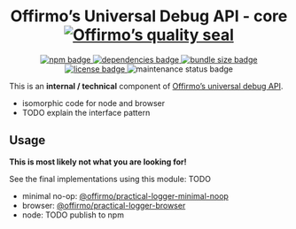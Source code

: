 
<h1 align="center">
	Offirmo’s Universal Debug API - core<br>
	<a href="https://www.offirmo.net/offirmo-monorepo/0-doc/modules-directory/index.html">
		<img src="https://www.offirmo.net/offirmo-monorepo/0-doc/quality-seal/offirmos_quality_seal.svg" alt="Offirmo’s quality seal">
	</a>
</h1>

<p align="center">
	<a alt="npm package page"
	  href="https://www.npmjs.com/package/@offirmo/universal-debug-api-core">
		<img alt="npm badge"
		  src="https://img.shields.io/npm/v/@offirmo/universal-debug-api-core.svg">
	</a>
	<a alt="dependencies analysis"
	  href="https://david-dm.org/offirmo/offirmo-monorepo?path=3-advanced%2Funiversal-debug-api-core">
		<img alt="dependencies badge"
		  src="https://img.shields.io/david/offirmo/offirmo-monorepo.svg?path=3-advanced%2Funiversal-debug-api-core">
	</a>
	<a alt="bundle size evaluation"
	  href="https://bundlephobia.com/result?p=@offirmo/universal-debug-api-core">
		<img alt="bundle size badge"
		  src="https://img.shields.io/bundlephobia/minzip/@offirmo/universal-debug-api-core.svg">
	</a>
	<a alt="license"
	  href="https://unlicense.org/">
		<img alt="license badge"
		  src="https://img.shields.io/badge/license-public_domain-brightgreen.svg">
	</a>
	<img alt="maintenance status badge"
	  src="https://img.shields.io/maintenance/yes/2020.svg">
</p>

This is an **internal / technical** component of [Offirmo’s universal debug API](https://github.com/Offirmo/offirmo-monorepo/wiki/Offirmo%E2%80%99s-Practical-Logger).
* isomorphic code for node and browser
* TODO explain the interface pattern


## Usage

**This is most likely not what you are looking for!**

See the final implementations using this module:
TODO
* minimal no-op: [@offirmo/practical-logger-minimal-noop](https://www.npmjs.com/package/@offirmo/practical-logger-minimal-noop)
* browser: [@offirmo/practical-logger-browser](https://www.npmjs.com/package/@offirmo/practical-logger-browser)
* node: TODO publish to npm
